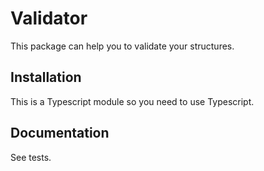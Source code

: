Validator
=========

This package can help you to validate your structures.

## Installation

This is a Typescript module so you need to use Typescript.

## Documentation

See tests.
